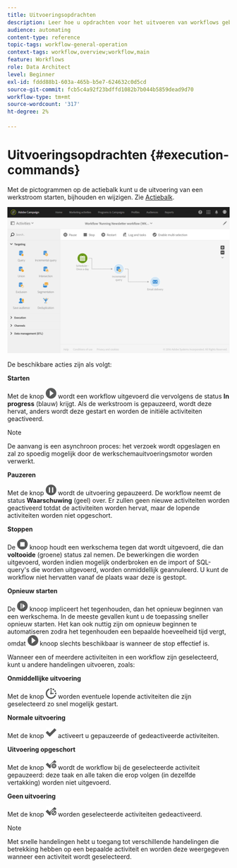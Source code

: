 ```yaml
---
title: Uitvoeringsopdrachten
description: Leer hoe u opdrachten voor het uitvoeren van workflows gebruikt.
audience: automating
content-type: reference
topic-tags: workflow-general-operation
context-tags: workflow,overview;workflow,main
feature: Workflows
role: Data Architect
level: Beginner
exl-id: fddd88b1-603a-465b-b5e7-624632c0d5cd
source-git-commit: fcb5c4a92f23bdffd1082b7b044b5859dead9d70
workflow-type: tm+mt
source-wordcount: '317'
ht-degree: 2%

---
```


# Uitvoeringsopdrachten {#execution-commands}

Met de pictogrammen op de actiebalk kunt u de uitvoering van een werkstroom starten, bijhouden en wijzigen. Zie [Actiebalk](../../automating/using/workflow-interface.md#action-bar).

![](assets/wkf_execution_2.png)

De beschikbare acties zijn als volgt:

**Starten**

Met de knop ![](assets/play_darkgrey-24px.png) wordt een workflow uitgevoerd die vervolgens de status **In progress** (blauw) krijgt. Als de werkstroom is gepauzeerd, wordt deze hervat, anders wordt deze gestart en worden de initiële activiteiten geactiveerd.

>[!NOTE]
>
>De aanvang is een asynchroon proces: het verzoek wordt opgeslagen en zal zo spoedig mogelijk door de werkschemauitvoeringsmotor worden verwerkt.

**Pauzeren**

Met de knop ![](assets/pause_darkgrey-24px.png) wordt de uitvoering gepauzeerd. De workflow neemt de status **Waarschuwing** (geel) over. Er zullen geen nieuwe activiteiten worden geactiveerd totdat de activiteiten worden hervat, maar de lopende activiteiten worden niet opgeschort.

**Stoppen**

De ![](assets/stop_darkgrey-24px.png) knoop houdt een werkschema tegen dat wordt uitgevoerd, die dan **voltooide** (groene) status zal nemen. De bewerkingen die worden uitgevoerd, worden indien mogelijk onderbroken en de import of SQL-query&#39;s die worden uitgevoerd, worden onmiddellijk geannuleerd. U kunt de workflow niet hervatten vanaf de plaats waar deze is gestopt.

**Opnieuw starten**

De ![](assets/pauseplay_darkgrey-24px.png) knoop impliceert het tegenhouden, dan het opnieuw beginnen van een werkschema. In de meeste gevallen kunt u de toepassing sneller opnieuw starten. Het kan ook nuttig zijn om opnieuw beginnen te automatiseren zodra het tegenhouden een bepaalde hoeveelheid tijd vergt, omdat ![](assets/play_darkgrey-24px.png) knoop slechts beschikbaar is wanneer de stop effectief is.

Wanneer een of meerdere activiteiten in een workflow zijn geselecteerd, kunt u andere handelingen uitvoeren, zoals:

**Onmiddellijke uitvoering**

Met de knop ![](assets/pending_darkgrey-24px.png) worden eventuele lopende activiteiten die zijn geselecteerd zo snel mogelijk gestart.

**Normale uitvoering**

Met de knop ![](assets/check_darkgrey-24px.png) activeert u gepauzeerde of gedeactiveerde activiteiten.

**Uitvoering opgeschort**

Met de knop ![](assets/check_pause_darkgrey-24px.png) wordt de workflow bij de geselecteerde activiteit gepauzeerd: deze taak en alle taken die erop volgen (in dezelfde vertakking) worden niet uitgevoerd.

**Geen uitvoering**

Met de knop ![](assets/checkdisable.png) worden geselecteerde activiteiten gedeactiveerd.

>[!NOTE]
>
>Met snelle handelingen hebt u toegang tot verschillende handelingen die betrekking hebben op een bepaalde activiteit en worden deze weergegeven wanneer een activiteit wordt geselecteerd.
